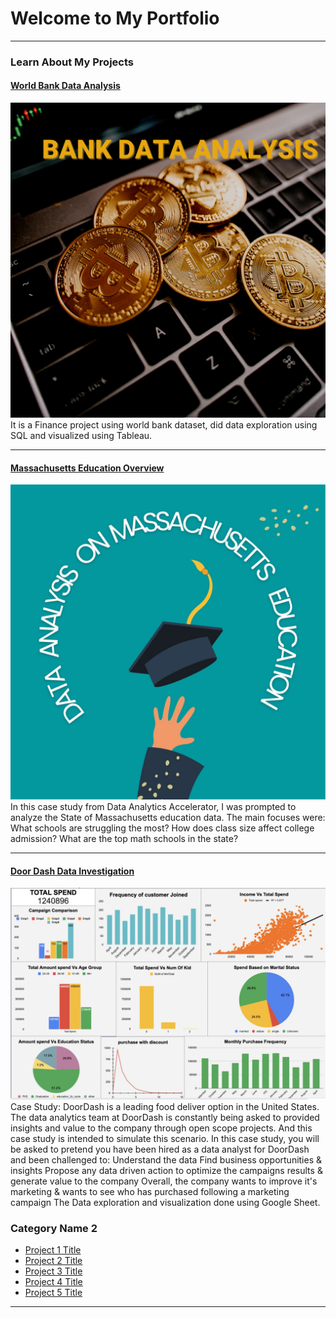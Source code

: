 # Welcome to My Portfolio

---

### Learn About My Projects


#### [World Bank Data Analysis](https://medium.com/@gopika93sub/bank-data-analysis-239897a2957b)
[<img src="images/bank image.png?raw=true"/>](https://medium.com/@gopika93sub/bank-data-analysis-239897a2957b)
It is a Finance project using world bank dataset, did data exploration using SQL and visualized using Tableau.

---
#### [Massachusetts Education Overview](https://medium.com/@gopika93sub/massachusetts-education-overview-bc734a0b9fc4)
[<img src="images/Ma_logo.jpg?raw=true"/>](https://medium.com/@gopika93sub/massachusetts-education-overview-bc734a0b9fc4)
In this case study from Data Analytics Accelerator, I was prompted to analyze the State of Massachusetts education data. The main focuses were:
What schools are struggling the most?
How does class size affect college admission?
What are the top math schools in the state? 

---
#### [Door Dash Data Investigation](https://medium.com/@gopika93sub/door-dash-data-investigation-f5a29dfbf834)
[<img src="images/98ED8B68-3347-472F-9E57-97B797B51299.jpeg?raw=true"/>](https://medium.com/@gopika93sub/door-dash-data-investigation-f5a29dfbf834)
Case Study: DoorDash is a leading food deliver option in the United States. 
The data analytics team at DoorDash is constantly being asked to provided insights and value to the company through open scope projects. And this case study is intended to simulate this scenario. In this case study, you will be asked to pretend you have been hired as a data analyst for DoorDash and been challenged to:
Understand the data
Find business opportunities & insights
Propose any data driven action to optimize the campaigns results & generate value to the company
Overall, the company wants to improve it's marketing & wants to see who has purchased following a marketing campaign
The Data exploration and visualization done using  Google Sheet.

### Category Name 2

- [Project 1 Title](http://example.com/)
- [Project 2 Title](http://example.com/)
- [Project 3 Title](http://example.com/)
- [Project 4 Title](http://example.com/)
- [Project 5 Title](http://example.com/)

---





